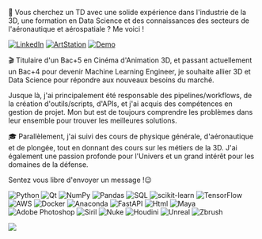 🔎 Vous cherchez un TD avec une solide expérience dans l'industrie de la 3D, une formation en Data Science et des connaissances des secteurs de l'aéronautique et aérospatiale ? Me voici !

[![LinkedIn](https://img.shields.io/badge/LinkedIn-%230077B5.svg?logo=linkedin&logoColor=white)](https://www.linkedin.com/in/tristan-giandoriggio/)
[![ArtStation](https://img.shields.io/badge/ArtStation-%230077B5.svg?logo=artstation&logoColor=white)](https://www.artstation.com/tristangiando)
[![Demo](https://img.shields.io/badge/CG_Demoreel_2024-%230077B5.svg?logo=vimeo&logoColor=white)](https://vimeo.com/933328604?share=copy)

🎬 Titulaire d'un Bac+5 en Cinéma d'Animation 3D, et passant actuellement un Bac+4 pour devenir Machine Learning Engineer, je souhaite allier 3D et Data Science pour répondre aux nouveaux besoins du marché.

Jusque là, j'ai principalement été responsable des pipelines/workflows, de la création d'outils/scripts, d'APIs, et j'ai acquis des compétences en gestion de projet.
Mon but est de toujours comprendre les problèmes dans leur ensemble pour trouver les meilleures solutions.

🎓 Parallèlement, j'ai suivi des cours de physique générale, d'aéronautique et de plongée, tout en donnant des cours sur les métiers de la 3D.
J'ai également une passion profonde pour l'Univers et un grand intérêt pour les domaines de la défense.

Sentez vous libre d'envoyer un message !😉

![Python](https://img.shields.io/badge/python-3670A0?style=for-the-badge&logo=python&logoColor=ffdd54)
![Qt](https://img.shields.io/badge/Qt-%79FF75.svg?style=for-the-badge&logo=qt&logoColor=white)
![NumPy](https://img.shields.io/badge/numpy-%23013243.svg?style=for-the-badge&logo=numpy&logoColor=white)
![Pandas](https://img.shields.io/badge/pandas-%23150458.svg?style=for-the-badge&logo=pandas&logoColor=white)
![SQL](https://img.shields.io/badge/SQL-CA7CFF.svg?style=for-the-badge&logo=mysql&logoColor=white)
![scikit-learn](https://img.shields.io/badge/scikit--learn-%23F7931E.svg?style=for-the-badge&logo=scikit-learn&logoColor=white)
![TensorFlow](https://img.shields.io/badge/TensorFlow-%23FF6F00.svg?style=for-the-badge&logo=TensorFlow&logoColor=white)
![AWS](https://img.shields.io/badge/AWS-%23FF9900.svg?style=for-the-badge&logo=amazon&logoColor=white)
![Docker](https://img.shields.io/badge/docker-%230db7ed.svg?style=for-the-badge&logo=docker&logoColor=white)
![Anaconda](https://img.shields.io/badge/Anaconda-%2344A833.svg?style=for-the-badge&logo=anaconda&logoColor=white)
![FastAPI](https://img.shields.io/badge/FastAPI-005571?style=for-the-badge&logo=fastapi)
![Html](https://img.shields.io/badge/html-fffdfd.svg?style=for-the-badge&logo=html&logoColor=white)
![Maya](https://img.shields.io/badge/maya-009490.svg?style=for-the-badge&logo=autodeskmaya&logoColor=white)
![Adobe Photoshop](https://img.shields.io/badge/photoshop-%2331A8FF.svg?style=for-the-badge&logo=adobephotoshop&logoColor=white)
![Siril](https://img.shields.io/badge/siril-578dff.svg?style=for-the-badge&logo=siril&logoColor=white)
![Nuke](https://img.shields.io/badge/nuke-fde600.svg?style=for-the-badge&logo=nuke&logoColor=black)
![Houdini](https://img.shields.io/badge/houdini-ff861d.svg?style=for-the-badge&logo=houdini&logoColor=white)
![Unreal](https://img.shields.io/badge/unreal_engine-020000.svg?style=for-the-badge&logo=unrealengine&logoColor=white)
![Zbrush](https://img.shields.io/badge/zBrush-002a42.svg?style=for-the-badge&logo=zbrush&logoColor=white)

![](https://github-profile-summary-cards.vercel.app/api/cards/profile-details?username=tristanGIANDO&theme=default)
